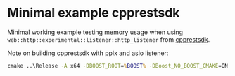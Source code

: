 ﻿# Minimal example cpprestsdk

Minimal working example testing memory usage when using `web::http::experimental::listener::http_listener` from [cpprestsdk](https://github.com/microsoft/cpprestsdk).

Note on building cpprestsdk with pplx and asio listener:

```bat
cmake ..\Release -A x64 -DBOOST_ROOT=%BOOST% -DBoost_NO_BOOST_CMAKE=ON -DBoost_NO_SYSTEM_PATHS=ON -DBOOST_LIBRARYDIR=%BOOST%\lib\x64\lib -DBoost_USE_STATIC_LIBS=ON -DOPENSSL_ROOT_DIR=%cd%\..\..\openssl\stage\release -DZLIB_INCLUDE_DIR=%cd%\..\..\zlib -DZLIB_LIBRARY=%cd%\..\..\zlib\contrib\vstudio\vc14\x64\ZlibStatReleaseWithoutAsm\zlibstat.lib -DCPPREST_HTTP_LISTENER_IMPL=asio -DCPPREST_PPLX_IMPL=winpplx
```
